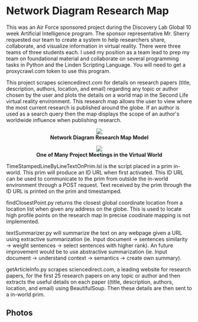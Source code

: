 # Network Diagram Research Map

This was an Air Force sponsored project during the Discovery Lab Global 10 week Artificial Intelligence program. The sponsor representative Mr. Sherry requested our team to create a system to help researchers share, collaborate, and visualize information in virtual reality. There were three teams of three students each. I used my position as a team lead to prep my team on foundational material and collaborate on several programming tasks in Python and the Linden Scripting Language. You will need to get a proxycrawl.com token to use this program. 

This project scrapes sciencedirect.com for details on research papers (title, description, authors, location, and email) regarding any topic or author chosen by the user and plots the details on a world map in the Second Life virtual reality environment. This research map allows the user to view where the most current research is published around the globe. If an author is used as a search query then the map displays the scope of an author's worldwide influence when publishing research. 

<p align="center">
  <img src="images/figure1.png"><br>
  <b>Network Diagram Research Map Model</b><br>
</p>

<p align="center">
  <img src="images/figure1.png"><br>
  <b>One of Many Project Meetings in the Virtual World</b><br>
</p>

TimeStampedLineByLineTextOnPrim.lsl is the script placed in a prim in-world. This prim will produce an ID URL when first activated. This ID URL can be used to communicate to the prim from outside the in-world environment through a POST request. Text received by the prim through the ID URL is printed on the prim and timestamped.

findClosestPoint.py returns the closest global coordinate location from a location list when given any address on the globe. This is used to locate high profile points on the research map in precise coodinate mapping is not implemented.

textSummarizer.py will summarize the text on any webpage given a URL using extractive summarization (ie. Input document → sentences similarity → weight sentences → select sentences with higher rank). An future improvement would be to use abstractive summarization (ie. Input document → understand context → semantics → create own summary).

getArticleInfo.py scrapes sciencedirect.com, a leading website for research papers, for the first 25 research papers on any topic or author and then extracts the useful details on each paper ((title, description, authors, location, and email) using BeautifulSoup. Then these details are then sent to a in-world prim.

## Photos



